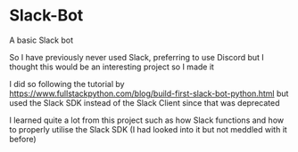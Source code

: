 # Slack-Bot
A basic Slack bot

So I have previously never used Slack, preferring to use Discord but I thought this would be an interesting project so I made it

I did so following the tutorial by https://www.fullstackpython.com/blog/build-first-slack-bot-python.html but used the Slack SDK instead of the Slack Client since that was deprecated

I learned quite a lot from this project such as how Slack functions and how to properly utilise the Slack SDK (I had looked into it but not meddled with it before)